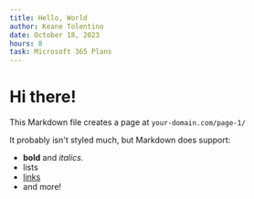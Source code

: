 ```yaml
---
title: Hello, World
author: Keane Tolentino
date: October 18, 2023
hours: 8
task: Microsoft 365 Plans
---
```


# Hi there!

This Markdown file creates a page at `your-domain.com/page-1/`

It probably isn't styled much, but Markdown does support:

- **bold** and _italics._
- lists
- [links](https://astro.build)
- and more!
